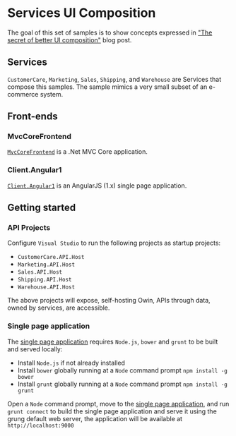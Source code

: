 # Services UI Composition

The goal of this set of samples is to show concepts expressed in ["The secret of better UI composition"](http://particular.net/blog/secret-of-better-ui-composition) blog post.

## Services

`CustomerCare`, `Marketing`, `Sales`, `Shipping`, and `Warehouse` are Services that compose this samples. The sample mimics a very small subset of an e-commerce system.

## Front-ends

### MvcCoreFrontend

[`MvcCoreFrontend`](https://github.com/mauroservienti/Services-UI-Composition/tree/master/MvcCoreFrontend) is a .Net MVC Core application.

### Client.Angular1

[`Client.Angular1`](https://github.com/mauroservienti/Services-UI-Composition/tree/master/Client.Angular1) is an AngularJS (1.x) single page application.

## Getting started

### API Projects

Configure `Visual Studio` to run the following projects as startup projects:

* `CustomerCare.API.Host`
* `Marketing.API.Host`
* `Sales.API.Host`
* `Shipping.API.Host`
* `Warehouse.API.Host`

The above projects will expose, self-hosting Owin, APIs through data, owned by services, are accessible.

### Single page application

The [single page application](https://github.com/mauroservienti/Services-UI-Composition/tree/master/Client.Angular1) requires `Node.js`, `bower` and `grunt` to be built and served locally:

* Install `Node.js` if not already installed
* Install `bower` globally running at a `Node` command prompt `npm install -g bower`
* Install `grunt` globally running at a `Node` command prompt `npm install -g grunt`

Open a `Node` command prompt, move to the [single page application](https://github.com/mauroservienti/Services-UI-Composition/tree/master/Client.Angular1), and run `grunt connect` to build the single page application and serve it using the grung default web server, the application will be available at `http://localhost:9000`

